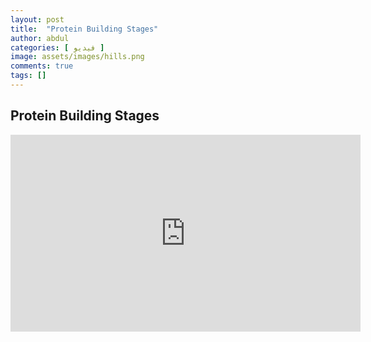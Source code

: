 ```yaml
---
layout: post
title:  "Protein Building Stages"
author: abdul
categories: [ فيديو ]
image: assets/images/hills.png
comments: true
tags: []
---
```


## Protein Building Stages
<iframe width="560" height="315" src="https://www.youtube.com/embed/ifSgt4vA-b8" title="YouTube video player" frameborder="0" allow="accelerometer; autoplay; clipboard-write; encrypted-media; gyroscope; picture-in-picture" allowfullscreen></iframe>
